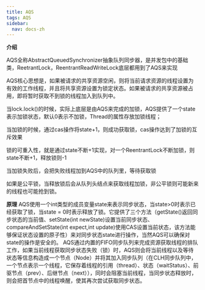 ```yaml
---
title: AQS
tags: AQS
sidebar:
  nav: docs-zh
---
```

**介绍**

AQS全称AbstractQueuedSynchronizer抽象队列同步器，是并发包中的基础类，ReetrantLock，ReentrantReadWriteLock底层都用到了AQS来实现

AQS核心思想是，如果被请求的共享资源空闲，则将当前请求资源的线程设置为有效的工作线程，并且将共享资源设置为锁定状态。如果被请求的共享资源被占用，即将暂时获取不到锁的线程加入到队列中。

当lock.lock()的时候，实际上底层是由AQS来完成的加锁，AQS提供了一个state表示加锁状态，默认0表示不加锁，Thread的属性存放加锁线程；

当加锁的时候，通过cas操作将state+1，则成功获取锁，cas操作达到了加锁的互斥效果

锁的可重入性，就是通过state不断+1实现，对一个ReentrantLock不断加锁，则state不断+1，释放锁则-1

当加锁失败后，会把失败线程加到AQS中的队列里，等待获取锁

如果是公平锁，当释放锁后会从队列头结点来获取线程加锁，非公平锁则可能新来的线程也可能抢到锁。

**原理**
AQS使用一个int类型的成员变量state来表示同步状态，当state>0时表示已经获取了锁，当state = 0时表示释放了锁。它提供了三个方法（getState()返回同步状态的当前值、setState(int newState)设置当前同步状态、compareAndSetState(int expect,int update)使用CAS设置当前状态，该方法能够保证状态设置的原子性）来对同步状态state进行操作，当然AQS可以确保对state的操作是安全的。 AQS通过内置的FIFO同步队列来完成资源获取线程的排队工作，如果当前线程获取同步状态失败（锁）时，AQS则会将当前线程以及等待状态等信息构造成一个节点（Node）并将其加入同步队列（在CLH同步队列中，一个节点表示一个线程，它保存着线程的引用（thread）、状态（waitStatus）、前驱节点（prev）、后继节点（next）），同时会阻塞当前线程，当同步状态释放时，则会把首节点中的线程唤醒，使其再次尝试获取同步状态。